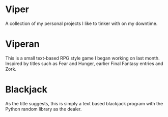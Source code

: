 # Viper
A collection of my personal projects I like to tinker with on my downtime.

# Viperan
This is a small text-based RPG style game I began working on last month.
Inspired by titles such as Fear and Hunger, earlier Final Fantasy entries and Zork.

# Blackjack
As the title suggests, this is simply a text based blackjack program with
the Python random library as the dealer.
